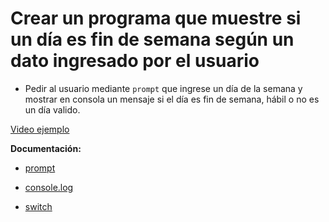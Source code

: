 # Crear un programa que muestre si un día es fin de semana según un dato ingresado por el usuario

- Pedir al usuario mediante `prompt` que ingrese un día de la semana y mostrar en consola un mensaje si el día es fin de semana, hábil o no es un día valido.

[Video ejemplo](https://www.useloom.com/share/7143fba9bc2345dc8f4cf62e95b88e2e)

**Documentación:**

- [prompt](https://developer.mozilla.org/es/docs/Web/API/Window/prompt)

- [console.log](https://developer.mozilla.org/es/docs/Web/API/Console/log)

- [switch](https://developer.mozilla.org/es/docs/Web/JavaScript/Referencia/Sentencias/switch)